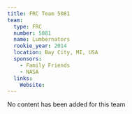 ```yaml
---
title: FRC Team 5081
team:
  type: FRC
  number: 5081
  name: Lumbernators
  rookie_year: 2014
  location: Bay City, MI, USA
  sponsors:
    - Family Friends
    - NASA
  links:
    Website: 
---
```

No content has been added for this team